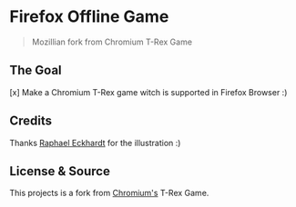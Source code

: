 # Firefox Offline Game

> Mozillian fork from Chromium T-Rex Game

## The Goal

[x] Make a Chromium T-Rex game witch is supported in Firefox Browser :)

## Credits

Thanks [Raphael Eckhardt](https://github.com/Raphseck) for the illustration :)

## License & Source

This projects is a fork from [Chromium's](https://chromium.googlesource.com/chromium/src.git) T-Rex Game.